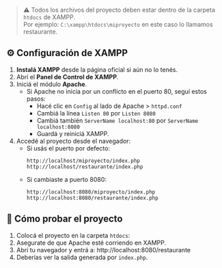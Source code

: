 
> ⚠️ Todos los archivos del proyecto deben estar dentro de la carpeta `htdocs` de XAMPP.  
> Por ejemplo: `C:\xampp\htdocs\miproyecto` en este caso lo llamamos restaurante.

## ⚙️ Configuración de XAMPP

1. **Instalá XAMPP** desde la página oficial si aún no lo tenés.
2. Abrí el **Panel de Control de XAMPP**.
3. Iniciá el módulo **Apache**.
   - Si Apache no inicia por un conflicto en el puerto 80, seguí estos pasos:
     - Hacé clic en `Config` al lado de Apache > `httpd.conf`
     - Cambiá la línea `Listen 80` por `Listen 8080`
     - Cambiá también `ServerName localhost:80` por `ServerName localhost:8080`
     - Guardá y reiniciá XAMPP.
4. Accedé al proyecto desde el navegador:
   - Si usás el puerto por defecto:
     ```
     http://localhost/miproyecto/index.php      http://localhost/restaurante/index.php
     ```
   - Si cambiaste a puerto 8080:
     ```
     http://localhost:8080/miproyecto/index.php    http://localhost:8080/restaurante/index.php
     ```

## 🧪 Cómo probar el proyecto

1. Colocá el proyecto en la carpeta `htdocs`:
2. Asegurate de que Apache esté corriendo en XAMPP.
3. Abrí tu navegador y entrá a: http://localhost:8080/restaurante
4. Deberías ver la salida generada por `index.php`.


  
